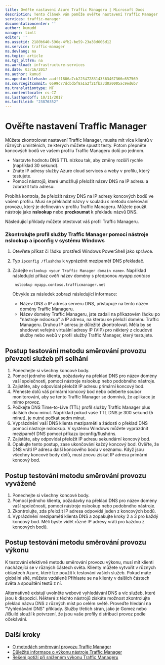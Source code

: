 ```yaml
---
title: Ověřte nastavení Azure Traffic Manageru | Microsoft Docs
description: Tento článek vám pomůže ověřte nastavení Traffic Manager
services: traffic-manager
documentationcenter: ''
author: kumudd
manager: timlt
editor: ''
ms.assetid: 2180b640-596e-4fb2-be59-23a38d606d12
ms.service: traffic-manager
ms.devlang: na
ms.topic: article
ms.tgt_pltfrm: na
ms.workload: infrastructure-services
ms.date: 03/16/2017
ms.author: kumud
ms.openlocfilehash: aadff1806a7cb22347283143563467366e857569
ms.sourcegitcommit: 6699c77dcbd5f8a1a2f21fba3d0a0005ac9ed6b7
ms.translationtype: MT
ms.contentlocale: cs-CZ
ms.lasthandoff: 10/11/2017
ms.locfileid: "23876352"
---
```

# <a name="verify-traffic-manager-settings"></a>Ověřte nastavení Traffic Manager

Můžete zkontrolovat nastavení Traffic Manager, musíte mít více klientů v různých umístěních, ze kterých můžete spustit testy. Potom přepněte koncových bodů ve vašem profilu Traffic Manageru dolů po jednom.

* Nastavte hodnotu DNS TTL nízkou tak, aby změny rozšíří rychle (například 30 sekund).
* Znáte IP adresy služby Azure cloud services a weby v profilu, který testujete.
* Pomocí nástrojů, které umožňují přeložit název DNS na IP adresu a zobrazit tuto adresu.

Probíhá kontrola, že přeložit názvy DNS na IP adresy koncových bodů ve vašem profilu. Musí se překládat názvy v souladu s metodu směrování provozu, který je definován v profilu Traffic Manageru. Můžete použít nástroje jako **nslookup** nebo **prozkoumat** k překladu názvů DNS.

Následující příklady můžete otestovat váš profil Traffic Manageru.

### <a name="check-traffic-manager-profile-using-nslookup-and-ipconfig-in-windows"></a>Zkontrolujte profil služby Traffic Manager pomocí nástroje nslookup a ipconfig v systému Windows

1. Otevřete příkaz či řádku prostředí Windows PowerShell jako správce.
2. Typ `ipconfig /flushdns` k vyprázdnit mezipaměť DNS překladač.
3. Zadejte `nslookup <your Traffic Manager domain name>`. Například následující příkaz ověří název domény s předponou *myapp.contoso*

        nslookup myapp.contoso.trafficmanager.net

    Obvykle za následek zobrazí následující informace:

    + Název DNS a IP adresa serveru DNS, přistupuje na tento název domény Traffic Manageru.
    + Název domény Traffic Manageru, jste zadali na příkazovém řádku po "nástroje nslookup" a IP adresu, na kterou se přeloží doménu Traffic Manageru. Druhou IP adresu je důležité zkontrolovat. Měla by se shodovat veřejné virtuální adresy IP (VIP) pro některý z cloudové služby nebo webů v profil služby Traffic Manager, který testujete.

## <a name="how-to-test-the-failover-traffic-routing-method"></a>Postup testování metodu směrování provozu převzetí služeb při selhání

1. Ponechejte si všechny koncové body.
2. Pomocí jednoho klienta, požadavky na překlad DNS pro název domény vaší společnosti, pomocí nástroje nslookup nebo podobného nástroje.
3. Zajistěte, aby odpovídal přeložit IP adresu primární koncový bod.
4. Přeneste dolů váš primární koncový bod nebo odeberte soubor monitorování, aby se tento Traffic Manager se domnívá, že aplikace je mimo provoz.
5. Počkejte DNS Time-to-Live (TTL) profil služby Traffic Manager plus dalších dvou minut. Například pokud vaše TTL DNS je 300 sekund (5 minut), je nutné počkat sedm minut.
6. Vyprázdnění vaší DNS klienta mezipaměti a žádosti o překlad DNS pomocí nástroje nslookup. V systému Windows můžete vyprázdnit mezipaměť DNS pomocí příkazu ipconfig/flushdns.
7. Zajistěte, aby odpovídal přeložit IP adresu sekundární koncový bod.
8. Opakujte tento postup, zase ukončování každý koncový bod. Ověřte, že DNS vrátí IP adresu další koncového bodu v seznamu. Když jsou všechny koncové body dolů, musí znovu získat IP adresu primární koncový bod.

## <a name="how-to-test-the-weighted-traffic-routing-method"></a>Postup testování metodu směrování provozu vyvážené

1. Ponechejte si všechny koncové body.
2. Pomocí jednoho klienta, požadavky na překlad DNS pro název domény vaší společnosti, pomocí nástroje nslookup nebo podobného nástroje.
3. Zkontrolujte, zda přeložit IP adresa odpovídá jeden z koncových bodů.
4. Vyprázdnění mezipaměti klienta DNS a zopakujte kroky 2 a 3 pro každý koncový bod. Měli byste vidět různé IP adresy vrátí pro každou z koncových bodů.

## <a name="how-to-test-the-performance-traffic-routing-method"></a>Postup testování metodu směrování provozu výkonu

K testování efektivně metodu směrování provozu výkonu, musí mít klienti nacházející se v různých částech světa. Klienty můžete vytvořit v různých oblastech Azure, které lze použít k testování vašich služeb. Pokud máte globální sítě, můžete vzdáleně Přihlaste se na klienty v dalších částech světa a spouštění testů z ní.

Alternativně existují uvolněte webové vyhledávání DNS a víc služeb, které jsou k dispozici. Některé z těchto nástrojů získáte možnost zkontrolujte překlad názvu DNS z různých míst po celém světě. Proveďte hledání na "Vyhledávání DNS" příklady. Služby třetích stran, jako je Gomez nebo //Build slouží k potvrzení, že jsou vaše profily distribuci provoz podle očekávání.

## <a name="next-steps"></a>Další kroky

* [O metodách směrování provozu Traffic Manager](traffic-manager-routing-methods.md)
* [Důležité informace o výkonu nástroje Traffic Manager](traffic-manager-performance-considerations.md)
* [Řešení potíží při sníženém výkonu Traffic Manageru](traffic-manager-troubleshooting-degraded.md)

